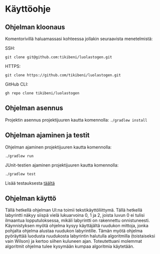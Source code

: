 # Käyttöohje

## Ohjelman kloonaus
Komentorivillä haluamassasi kohteessa jollakin seuraavista menetelmistä:

SSH: 
```
git clone git@github.com:tikibeni/luolastogen.git
```

HTTPS:
```
git clone https://github.com/tikibeni/luolastogen.git
```

GitHub CLI:
```
gh repo clone tikibeni/luolastogen
```

## Ohjelman asennus

Projektin asennus projektijuuren kautta komennolla: `./gradlew install`

## Ohjelman ajaminen ja testit

Ohjelman ajaminen projektijuuren kautta komennolla: 
```
./gradlew run
```

JUnit-testien ajaminen projektijuuren kautta komennolla:
```
./gradlew test
```

Lisää testauksesta [täältä](testaus.md)


## Ohjelman käyttö

Tällä hetkellä ohjelman UI:na toimii tekstikäyttöliittymä. Tällä hetkellä labyrintti näkyy siispä vielä lukuarvoina 0,
1 ja 2, joista luvun 0 ei tulisi ilmaantua lopputuloksessa, mikäli labyrintti on rakennettu onnistuneesti.
Käynnistyksen myötä ohjelma kysyy käyttäjältä ruudukon mittoja, jonka pohjalta ohjelma alustaa ruudukon labyrintille.
Tämän myötä ohjelma pyöräyttää luodusta ruudukosta labyrintin halutulla algoritmilla (toistaiseksi vain Wilson) ja 
kertoo siihen kuluneen ajan. Toteutettuani molemmat algoritmit ohjelma tulee kysymään kumpaa algoritmia käytetään.
